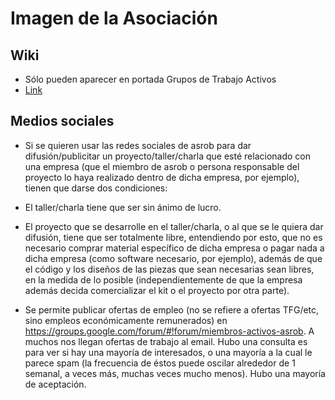 # Imagen de la Asociación

## Wiki

* Sólo pueden aparecer en portada Grupos de Trabajo Activos
* [Link](http://asrob.uc3m.es/index.php/Main_Page)

## Medios sociales

* Si se quieren usar las redes sociales de asrob para dar difusión/publicitar un proyecto/taller/charla que esté relacionado con una empresa (que el miembro de asrob o persona responsable del proyecto lo haya realizado dentro de dicha empresa, por ejemplo), tienen que darse dos condiciones:

 * El taller/charla tiene que ser sin ánimo de lucro.

 * El proyecto que se desarrolle en el taller/charla, o al que se le quiera dar difusión, tiene que ser totalmente libre, entendiendo por esto, que no es necesario comprar material específico de dicha empresa o pagar nada a dicha empresa (como software necesario, por ejemplo), además de que el código y los diseños de las piezas que sean necesarias sean libres, en la medida de lo posible (independientemente de que la empresa además decida comercializar el kit o el proyecto por otra parte).

* Se permite publicar ofertas de empleo (no se refiere a ofertas TFG/etc, sino empleos económicamente remunerados) en https://groups.google.com/forum/#!forum/miembros-activos-asrob. A muchos nos llegan ofertas de trabajo al email. Hubo una consulta es para ver si hay una mayoría de interesados, o una mayoría a la cual le parece spam (la frecuencia de éstos puede oscilar alrededor de 1 semanal, a veces más, muchas veces mucho menos). Hubo una mayoría de aceptación.
